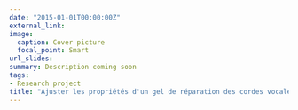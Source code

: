 ```yaml
---
date: "2015-01-01T00:00:00Z"
external_link: 
image:
  caption: Cover picture
  focal_point: Smart
url_slides: 
summary: Description coming soon
tags:
- Research project
title: "Ajuster les propriétés d'un gel de réparation des cordes vocales pour réduire la réponse immunitaire"
---
```



